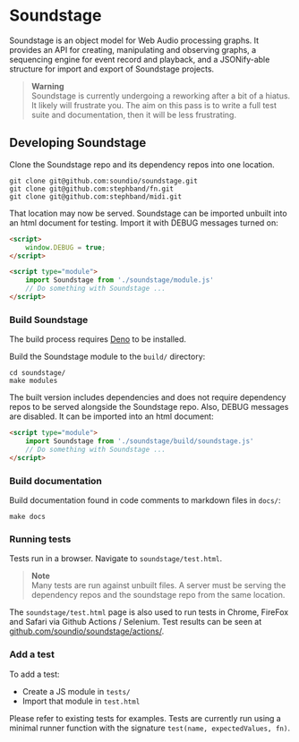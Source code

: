 # Soundstage

Soundstage is an object model for Web Audio processing graphs. It provides an API
for creating, manipulating and observing graphs, a sequencing engine for event
record and playback, and a JSONify-able structure for import and export of
Soundstage projects.

> **Warning**<br/>
> Soundstage is currently undergoing a reworking after a bit of a hiatus. It
> likely will frustrate you. The aim on this pass is to write a full test suite
> and documentation, then it will be less frustrating.

## Developing Soundstage

Clone the Soundstage repo and its dependency repos into one location.

```console
git clone git@github.com:soundio/soundstage.git
git clone git@github.com:stephband/fn.git
git clone git@github.com:stephband/midi.git
```

That location may now be served. Soundstage can be imported unbuilt into an
html document for testing. Import it with DEBUG messages turned on:

```html
<script>
    window.DEBUG = true;
</script>

<script type="module">
    import Soundstage from './soundstage/module.js'
    // Do something with Soundstage ...
</script>
```

### Build Soundstage

The build process requires [Deno](https://deno.land/manual/getting_started/installation)
to be installed.

Build the Soundstage module to the `build/` directory:

```console
cd soundstage/
make modules
```

The built version includes dependencies and does not require dependency repos to
be served alongside the Soundstage repo. Also, DEBUG messages are disabled. It
can be imported into an html document:

```html
<script type="module">
    import Soundstage from './soundstage/build/soundstage.js'
    // Do something with Soundstage ...
</script>
```

### Build documentation

Build documentation found in code comments to markdown files in `docs/`:

```console
make docs
```

### Running tests

Tests run in a browser. Navigate to `soundstage/test.html`.

> **Note**<br/>
> Many tests are run against unbuilt files. A server must be serving the
> dependency repos and the soundstage repo from the same location.

The `soundstage/test.html` page is also used to run tests in Chrome, FireFox and
Safari via Github Actions / Selenium. Test results can be seen at
[github.com/soundio/soundstage/actions/](https://github.com/soundio/soundstage/actions/).

### Add a test

To add a test:

- Create a JS module in `tests/`
- Import that module in `test.html`

Please refer to existing tests for examples. Tests are currently run using a
minimal runner function with the signature `test(name, expectedValues, fn)`.

<!--
// ```
// import Soundstage from 'http://sound.io/soundstage/module.js';
//
// const stage = new Soundstage({
//     nodes: [
//         { id: '1', type: 'instrument', data: {...} },
//         { id: '2', type: 'output', data: {...} }
//     ],
//
//     connections: [
//         { source: '1', target: '2' }
//     ],
//
//     sequences: [...],
//     events: [...]
// });
// ```
//
// A stage is a graph of AudioNodes and connections, and a sequencer of events
// targeted at those nodes. A stage also quacks like an AudioNode, and can
// be connected to other nodes (although by default it is connected to
// `context.destination`). Finally, a stage can be stringified to JSON, and
// that JSON can be used to recreate the same node graph elsewhere.
//
// ```
// const json = JSON.stringify(stage);
//
// // '{
// //     "nodes": [...],
// //     "connections": [...],
// //     "sequences": [...],
// //     "events": [...]
// // }'
//
// // Elsewhere
// const stage = new Soundstage(JSON.parse(json));
// ```

//Options
//
//The Soundstage constructor also accepts an optional second object, options.
//
//`.context`
//
//By default an AudioContext is created and shared by all stages. Pass in an
//AudioContext to have the stage use a different context.
//
//`.destination`
//
//[Todo: rename as a boolean option.]
//By default the output of the stage graph is connected to `context.destination`.
//Pass in `null` to create a disconnected stage (and use `stage.connect()`
//to route it elsewhere).
//
//`.notify`
//
//```
//const stage = new Soundstage({...}, {
//    notify: function(node, property, value) {...}
//});
//```
//
//A function that is called when an AudioParam is scheduled to change. A
//fundamental problem when creating a UI for a WebAudio graph is the lack of
//observability. Everything happens on a seperate thread, and cannot be
//interrogated. Use notify to have Soundstage notify changes to AudioParam values.
-->
